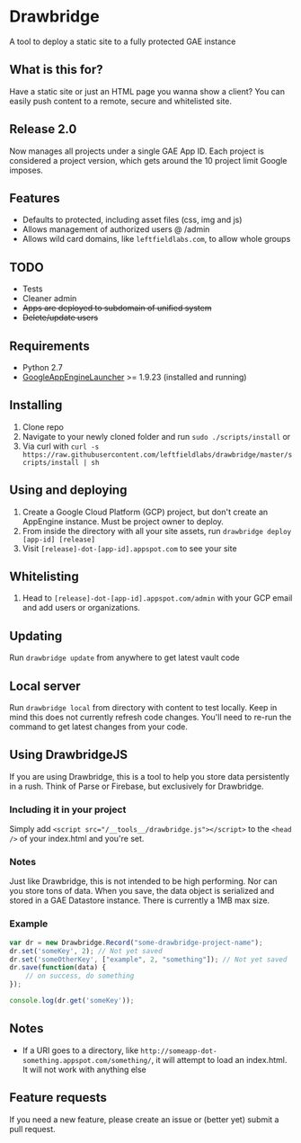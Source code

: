 # Drawbridge
A tool to deploy a static site to a fully protected GAE instance

## What is this for?
Have a static site or just an HTML page you wanna show a client? You can easily push content to a remote, secure and whitelisted site.

## Release 2.0
Now manages all projects under a single GAE App ID. Each project is considered a project version, which gets around the 10 project limit Google imposes.

## Features
* Defaults to protected, including asset files (css, img and js)
* Allows management of authorized users @ /admin
* Allows wild card domains, like `leftfieldlabs.com`, to allow whole groups

## TODO
* Tests
* Cleaner admin
* ~~Apps are deployed to subdomain of unified system~~
* ~~Delete/update users~~

## Requirements
* Python 2.7
* [GoogleAppEngineLauncher](http://code.google.com/appengine/) >= 1.9.23 (installed and running)

## Installing
1. Clone repo
1. Navigate to your newly cloned folder and run `sudo ./scripts/install`
or
1. Via curl with `curl -s https://raw.githubusercontent.com/leftfieldlabs/drawbridge/master/scripts/install | sh`

## Using and deploying
1. Create a Google Cloud Platform (GCP) project, but don't create an AppEngine instance. Must be project owner to deploy.
1. From inside the directory with all your site assets, run `drawbridge deploy [app-id] [release]`
1. Visit `[release]-dot-[app-id].appspot.com` to see your site

## Whitelisting
1. Head to `[release]-dot-[app-id].appspot.com/admin` with your GCP email and add users or organizations.

## Updating
Run `drawbridge update` from anywhere to get latest vault code

## Local server
Run `drawbridge local` from directory with content to test locally. Keep in mind this does not currently refresh code changes. You'll need to re-run the command to get latest changes from your code.

## Using DrawbridgeJS
If you are using Drawbridge, this is a tool to help you store data persistently in a rush. Think of Parse or Firebase, but exclusively for Drawbridge.

### Including it in your project
Simply add `<script src="/__tools__/drawbridge.js"></script>` to the `<head />` of your index.html and you're set.

### Notes
Just like Drawbridge, this is not intended to be high performing. Nor can you store tons of data. When you save, the data object is serialized and stored in a GAE Datastore instance. There is currently a 1MB max size.

### Example

```javascript
var dr = new Drawbridge.Record("some-drawbridge-project-name");
dr.set('someKey', 2); // Not yet saved
dr.set('someOtherKey', ["example", 2, "something"]); // Not yet saved
dr.save(function(data) {
    // on success, do something
});

console.log(dr.get('someKey'));

```


## Notes
* If a URI goes to a directory, like `http://someapp-dot-something.appspot.com/something/`, it will attempt to load an index.html. It will not work with anything else

## Feature requests
If you need a new feature, please create an issue or (better yet) submit a pull request.

